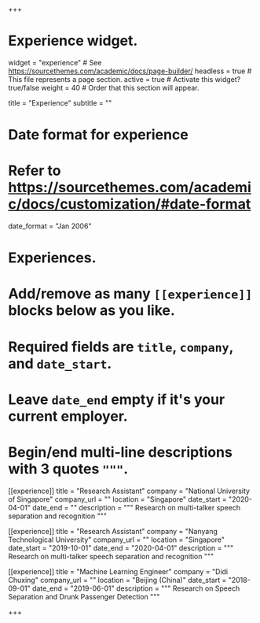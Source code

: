 +++
# Experience widget.
widget = "experience"  # See https://sourcethemes.com/academic/docs/page-builder/
headless = true  # This file represents a page section.
active = true  # Activate this widget? true/false
weight = 40  # Order that this section will appear.

title = "Experience"
subtitle = ""

# Date format for experience
#   Refer to https://sourcethemes.com/academic/docs/customization/#date-format
date_format = "Jan 2006"

# Experiences.
#   Add/remove as many `[[experience]]` blocks below as you like.
#   Required fields are `title`, `company`, and `date_start`.
#   Leave `date_end` empty if it's your current employer.
#   Begin/end multi-line descriptions with 3 quotes `"""`.
[[experience]]
  title = "Research Assistant"
  company = "National University of Singapore"
  company_url = ""
  location = "Singapore"
  date_start = "2020-04-01"
  date_end = ""
  description = """
  Research on multi-talker speech separation and recognition
  """

[[experience]]
  title = "Research Assistant"
  company = "Nanyang Technological University"
  company_url = ""
  location = "Singapore"
  date_start = "2019-10-01"
  date_end = "2020-04-01"
  description = """
  Research on multi-talker speech separation and recognition
  """
  
  [[experience]]
  title = "Machine Learning Engineer"
  company = "Didi Chuxing"
  company_url = ""
  location = "Beijing (China)"
  date_start = "2018-09-01"
  date_end = "2019-06-01"
  description = """
  Research on Speech Separation and Drunk Passenger Detection
  """

+++
